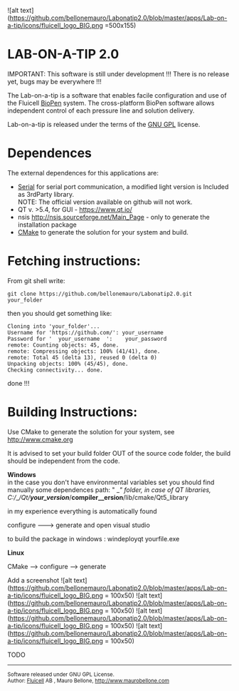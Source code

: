 ![alt text](https://github.com/bellonemauro/Labonatip2.0/blob/master/apps/Lab-on-a-tip/icons/fluicell_logo_BIG.png =500x155)

# LAB-ON-A-TIP 2.0

IMPORTANT: This software is still under development !!! There is no release yet, bugs may be everywhere !!!

The Lab-on-a-tip is a software that enables facile configuration and use of the Fluicell <a href="http://fluicell.com/thebiopensystem/">BioPen</a> system. 
The cross-platform BioPen software allows independent control of each pressure line and solution delivery.

Lab-on-a-tip is released under the terms of the <a href="https://www.gnu.org/licenses/gpl-3.0.en.html">GNU GPL</a> license. 


# Dependences

The external dependences for this applications are:
  - <a href="https://github.com/wjwwood/serial">Serial</a> for serial port communication, a modified light version is Included as 3rdParty library. <br>
    NOTE: The official version available on github will not work.
  - QT  v. >5.4, for GUI - https://www.qt.io/
  - nsis http://nsis.sourceforge.net/Main_Page - only to generate the installation package
  - <a href="http://www.cmake.org">CMake</a> to generate the solution for your system and build. 




# Fetching instructions:

From git shell write:

    git clone https://github.com/bellonemauro/Labonatip2.0.git  your_folder

then you should get something like:

    Cloning into 'your_folder'...
    Username for 'https://github.com/': your_username 
    Password for '  your_username  ':    your_password  
    remote: Counting objects: 45, done.
    remote: Compressing objects: 100% (41/41), done.
    remote: Total 45 (delta 13), reused 0 (delta 0)
    Unpacking objects: 100% (45/45), done.
    Checking connectivity... done.

done !!! 


# Building Instructions:

Use CMake to generate the solution for your system, see http://www.cmake.org

It is advised to set your build folder OUT of the source code folder, the build should be independent from the code. 

<b> Windows </b><br>
in the case you don't have environmental variables set you should find manually some dependences path:
" \__\" folder, in case of QT libraries, C:/___/Qt/__your_version___/__compiler__ersion__/lib/cmake/Qt5_library 

in my experience everything is automatically found 

configure --->  generate and open visual studio

to build the package in windows : windeployqt yourfile.exe

<b> Linux </b>

CMake --> configure --> generate 

Add a screenshot
![alt text](https://github.com/bellonemauro/Labonatip2.0/blob/master/apps/Lab-on-a-tip/icons/fluicell_logo_BIG.png = 100x50)
![alt text](https://github.com/bellonemauro/Labonatip2.0/blob/master/apps/Lab-on-a-tip/icons/fluicell_logo_BIG.png = 100x50)
![alt text](https://github.com/bellonemauro/Labonatip2.0/blob/master/apps/Lab-on-a-tip/icons/fluicell_logo_BIG.png = 100x50)
![alt text](https://github.com/bellonemauro/Labonatip2.0/blob/master/apps/Lab-on-a-tip/icons/fluicell_logo_BIG.png = 100x50)


TODO

---------------------------------------------------------------------
<sup> Software released under GNU GPL License. <br>
Author: <a href="http://fluicell.com/">Fluicell</a> AB , Mauro Bellone, http://www.maurobellone.com <br> </sup>